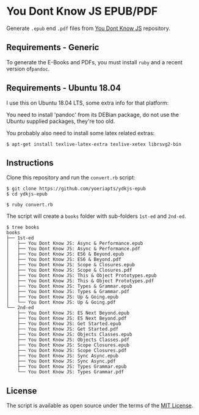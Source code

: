# You Dont Know JS EPUB/PDF

Generate `.epub` end `.pdf` files from [You Dont Know JS](https://github.com/getify/You-Dont-Know-JS) repository.

## Requirements - Generic

To generate the E-Books and PDFs, you must install `ruby` and a recent version of`pandoc`.


## Requirements - Ubuntu 18.04
I use this on Ubuntu 18.04 LTS, some extra info for that platform:

You need to install 'pandoc' from its DEBian package, do not use the Ubuntu supplied packages, they're too old.

You probably also need to install some latex related extras:
```console
$ apt-get install texlive-latex-extra texlive-xetex librsvg2-bin
```

## Instructions

Clone this repository and run the `convert.rb` script:

```console
$ git clone https://github.com/yoeriapts/ydkjs-epub
$ cd ydkjs-epub

$ ruby convert.rb
```

The script will create a `books` folder with sub-folders `1st-ed` and `2nd-ed`.

```console
$ tree books
books
├── 1st-ed
│   ├── You Dont Know JS: Async & Performance.epub
│   ├── You Dont Know JS: Async & Performance.pdf
│   ├── You Dont Know JS: ES6 & Beyond.epub
│   ├── You Dont Know JS: ES6 & Beyond.pdf
│   ├── You Dont Know JS: Scope & Closures.epub
│   ├── You Dont Know JS: Scope & Closures.pdf
│   ├── You Dont Know JS: This & Object Prototypes.epub
│   ├── You Dont Know JS: This & Object Prototypes.pdf
│   ├── You Dont Know JS: Types & Grammar.epub
│   ├── You Dont Know JS: Types & Grammar.pdf
│   ├── You Dont Know JS: Up & Going.epub
│   └── You Dont Know JS: Up & Going.pdf
└── 2nd-ed
    ├── You Dont Know JS: ES Next Beyond.epub
    ├── You Dont Know JS: ES Next Beyond.pdf
    ├── You Dont Know JS: Get Started.epub
    ├── You Dont Know JS: Get Started.pdf
    ├── You Dont Know JS: Objects Classes.epub
    ├── You Dont Know JS: Objects Classes.pdf
    ├── You Dont Know JS: Scope Closures.epub
    ├── You Dont Know JS: Scope Closures.pdf
    ├── You Dont Know JS: Sync Async.epub
    ├── You Dont Know JS: Sync Async.pdf
    ├── You Dont Know JS: Types Grammar.epub
    └── You Dont Know JS: Types Grammar.pdf
````

## License

The script is available as open source under the terms of the [MIT License](http://opensource.org/licenses/MIT).
